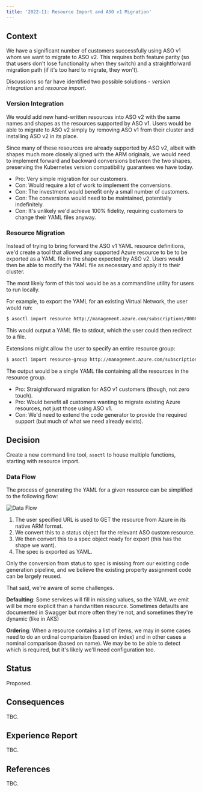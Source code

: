```yaml
---
title: '2022-11: Resource Import and ASO v1 Migration'
---
```


## Context

We have a significant number of customers successfully using ASO v1 whom we want to migrate to ASO v2. This requires both feature parity (so that users don't lose functionality when they switch) and a straightforward migration path (if it's too hard to migrate, they won't).

Discussions so far have identified two possible solutions - *version integration* and *resource import*.

### Version Integration

We would add new hand-written resources into ASO v2 with the same names and shapes as the resources supported by ASO v1. Users would be able to migrate to ASO v2 simply by removing ASO v1 from their cluster and installing ASO v2 in its place.

Since many of these resources are already supported by ASO v2, albeit with shapes much more closely aligned with the ARM originals, we would need to implement forward and backward conversions between the two shapes, preserving the Kubernetes version compatibility guarantees we have today.

* Pro: Very simple migration for our customers.
* Con: Would require a lot of work to implement the conversions.
* Con: The investment would benefit only a small number of customers.
* Con: The conversions would need to be maintained, potentially indefinitely.
* Con: It's unlikely we'd achieve 100% fidelity, requiring customers to change their YAML files anyway.

### Resource Migration

Instead of trying to bring forward the ASO v1 YAML resource definitions, we'd create a tool that allowed any supported Azure resource to be to be exported as a YAML file in the shape expected by ASO v2. Users would then be able to modify the YAML file as necessary and apply it to their cluster.

The most likely form of this tool would be as a commandline utility for users to run locally.

For example, to export the YAML for an existing Virtual Network, the user would run:

``` bash
$ asoctl import resource http://management.azure.com/subscriptions/00000000-0000-0000-0000-000000000000/resourceGroups/rg1/providers/Microsoft.Network/virtualNetworks/vnet1
```

This would output a YAML file to stdout, which the user could then redirect to a file.

Extensions might allow the user to specify an entire resource group:

``` bash
$ asoctl import resource-group http://management.azure.com/subscriptions/00000000-0000-0000-0000-000000000000/resourceGroups/rg1
```

The output would be a single YAML file containing all the resources in the resource group.

* Pro: Straightforward migration for ASO v1 customers (though, not zero touch).
* Pro: Would benefit all customers wanting to migrate existing Azure resources, not just those using ASO v1.
* Con: We'd need to extend the code generator to provide the required support (but much of what we need already exists).

## Decision

Create a new command line tool, `asoctl` to house multiple functions, starting with resource import.

### Data Flow

The process of generating the YAML for a given resource can be simplified to the following flow:

![Data Flow](./images/2022-11-resource-import-data-flow.png)

1. The user specified URL is used to GET the resource from Azure in its native ARM format.
2. We convert this to a status object for the relevant ASO custom resource.
3. We then convert this to a spec object ready for export (this has the shape we want).
4. The spec is exported as YAML.

Only the conversion from status to spec is missing from our existing code generation pipeline, and we believe the existing property assignment code can be largely reused.

That said, we're aware of some challenges. 

**Defaulting**: Some services will fill in missing values, so the YAML we emit will be more explicit than a handwritten resource. Sometimes defaults are documented in Swagger but more often they're not, and sometimes they're dynamic (like in AKS)

**Ordering**: When a resource contains a list of items, we may in some cases need to do an ordinal comparision (based on index) and in other cases a nominal comparison (based on name). We may be to be able to detect which is required, but it's likely we'll need configuration too.

## Status

Proposed.

## Consequences

TBC.

## Experience Report

TBC.

## References

TBC.
